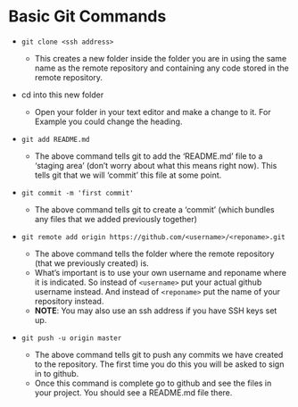 # Basic Git Commands

- `git clone <ssh address>`
  - This creates a new folder inside the folder you are in using the same name as the remote repository and containing any code stored in the remote repository.  


- cd into this new folder
  - Open your folder in your text editor and make a change to it. For Example you could change the heading.  


- `git add README.md`
  - The above command tells git to add the ‘README.md’ file to a ‘staging area’ (don’t worry about what this means right now). This tells git that we will ‘commit’ this file at some point.  


- `git commit -m 'first commit'`
  - The above command tells git to create a ‘commit’ (which bundles any files that we added previously together)  


- `git remote add origin https://github.com/<username>/<reponame>.git`
  - The above command tells the folder where the remote repository (that we previously created) is.
  - What’s important is to use your own username and reponame where it is indicated. So instead of `<username>` put your actual github username instead. And instead of `<reponame>` put the name of your repository instead.
  - **NOTE**: You may also use an ssh address if you have SSH keys set up.  


- `git push -u origin master`
  - The above command tells git to push any commits we have created to the repository. The first time you do this you will be asked to sign in to github.
  - Once this command is complete go to github and see the files in your project. You should see a README.md file there.  